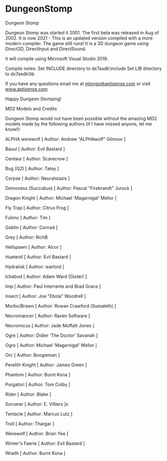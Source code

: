 # DungeonStomp
Dungeon Stomp

Dungeon Stomp was started it 2001.   The first beta was released in Aug of 2002.
It is now 2021 - This is an updated version compiled with a more modern compiler.
The game still runs!  It is a 3D dungeon game using Direct3D, DirectInput and DirectSound.

It will compile using Microsoft Visual Studio 2019.

Compile notes:
Set INCLUDE directory to dx7asdk\include 
Set LIB directory to dx7asdk\lib

If you have any questions email me at mlongo@aptisense.com or visit www.aptisense.com

Happy Dungeon Stomping!



MD2 Models and Credits

Dungeon Stomp would not have been possible without the amazing MD2 models made by
the following authors (if I have missed anyone, let me know!):

ALPHA werewolf
[ Author: Andrew "ALPHAwolf" Gilmour ]

Bauul
[ Author: Evil Bastard ]

Centaur
[ Author: Scarecrow ]

Bug (Q2)
[ Author: Tatey ]

Corpse
[ Author: Neuralstasis ]

Demoness (Succubus)
[ Author: Pascal "Firebrandt" Jurock ]

Dragon Knight
[ Author: Michael 'Magarnigal' Mellor ]

Fly Trap
[ Author: Citrus Frog ]

Fulimo
[ Author: Tim ]

Goblin
[ Author: Conrad ]

Grey
[ Author: RichB

Hellspawn
[ Author: Alcor ]

Hueteotl
[ Author: Evil Bastard ]

Hydralisk
[ Author: warlord ]

Ichabod
[ Author: Adam Ward (Gixter) ]

Imp
[ Author: Paul Interrante and Brad Grace ]

Insect
[ Author: Joe "Ebola" Woodrell ]

Morbo/Brawn
[ Author: Rowan Crawford (Sumaleth) ]

Necromancer
[ Author: Raven Software ]

Necromicus
[ Author: Jade Moffatt Jones ]

Ogre
[ Author: Didier 'The Doctor' Savanah ]

Ogro
[ Author: Michael 'Magarnigal' Mellor ]

Orc
[ Author: Boogieman ]

Perelith Knight
[ Author: James Green ]

Phantom
[ Author: Burnt Kona ]

Purgatori
[ Author: Tom Colby ]

Rider
[ Author: Blake ]

Sorcerer
[ Author: E. Villiers ]s

Tentacle
[ Author: Marcus Lutz ]

Troll
[ Author: Thargar ]

Werewolf
[ Author: Brian Yee ]

Winter's Faerie
[ Author: Evil Bastard ]

Wraith
[ Author: Burnt Kona ]
